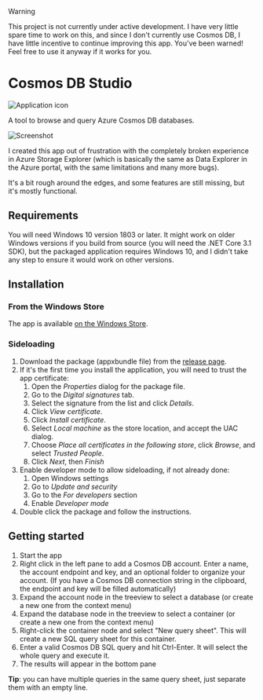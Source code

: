 > [!warning]  
> This project is not currently under active development. I have very little spare time to work on this, and since I don't currently use Cosmos DB, I have little incentive to continue improving this app. You've been warned! Feel free to use it anyway if it works for you.

# Cosmos DB Studio

![Application icon](assets/cosmosdb-small.png)

A tool to browse and query Azure Cosmos DB databases.

![Screenshot](assets/screenshots/CosmosDBStudio-screenshot.png)

I created this app out of frustration with the completely broken experience in Azure Storage Explorer (which is basically the
same as Data Explorer in the Azure portal, with the same limitations and many more bugs).

It's a bit rough around the edges, and some features are still missing, but it's mostly functional.

## Requirements

You will need Windows 10 version 1803 or later.
It might work on older Windows versions if you build from source (you will need the .NET Core 3.1 SDK),
but the packaged application requires Windows 10, and I didn't take any step to ensure it would work on
other versions.

## Installation

### From the Windows Store

The app is available [on the Windows Store](https://www.microsoft.com/en-us/p/cosmos-db-studio/9mxmw2k8j04h).

### Sideloading

1. Download the package (appxbundle file) from the [release page](https://github.com/thomaslevesque/CosmosDBStudio/releases/latest).
2. If it's the first time you install the application, you will need to trust the app certificate:
    1. Open the *Properties* dialog for the package file.
    2. Go to the *Digital signatures* tab.
    3. Select the signature from the list and click *Details*.
    4. Click *View certificate*.
    5. Click *Install certificate*.
    6. Select *Local machine* as the store location, and accept the UAC dialog.
    7. Choose *Place all certificates in the following store*, click *Browse*, and select *Trusted People*.
    8. Click *Next*, then *Finish*
3. Enable developer mode to allow sideloading, if not already done:
    1. Open Windows settings
    2. Go to *Update and security*
    3. Go to the *For developers* section
    4. Enable *Developer mode*
4. Double click the package and follow the instructions.

## Getting started

1. Start the app
2. Right click in the left pane to add a Cosmos DB account. Enter a name, the account endpoint and key, and an optional folder
   to organize your account. (If you have a Cosmos DB connection string in the clipboard, the endpoint and key will be
   filled automatically)
3. Expand the account node in the treeview to select a database (or create a new one from the context menu)
4. Expand the database node in the treeview to select a container (or create a new one from the context menu)
5. Right-click the container node and select "New query sheet". This will create a new SQL query sheet for this container.
6. Enter a valid Cosmos DB SQL query and hit Ctrl-Enter. It will select the whole query and execute it.
7. The results will appear in the bottom pane

**Tip**: you can have multiple queries in the same query sheet, just separate them with an empty line.
